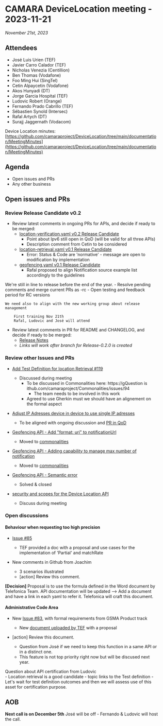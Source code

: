 # CAMARA DeviceLocation meeting - 2023-11-21

*November 21st, 2023*

## Attendees

- José Luis Urien (TEF)
- Javier Carro Calador (TEF)
- Nicholas Venezia (Centillion)
- Ben Thomas (Vodafone)
- Foo Ming Hui (SingTel)
- Cetin Alpaycetin (Vodafone)
- Akos Hunyadi (DT)
- Jorge Garcia Hospital (TEF)
- Ludovic Robert (Orange)
- Fernando Prado Cabrillo (TEF)
- Sébastien Synold (Intersec)
- Rafal Artych (DT)
- Surajj Jaggernath (Vodacom)


Device Location minutes: [https://github.com/camaraproject/DeviceLocation/tree/main/documentation/MeetingMinutes](https://github.com/camaraproject/DeviceLocation/tree/main/documentation/MeetingMinutes)

## Agenda

* Open issues and PRs
* Any other business
  
## Open issues and PRs

### Review Release Candidate v0.2

* Review latest comments in ongoing PRs for APIs, and decide if ready to be merged:
  - [location-verification.yaml v0.2 Release Candidate](https://github.com/camaraproject/DeviceLocation/pull/104)
       - Point about Ipv6 still open in QoD (will be valid for all three APIs)
       - Description comment from Cetin to be considered
  - [location-retrieval.yaml v0.1 Release Candidate](https://github.com/camaraproject/DeviceLocation/pull/114)
      - Error: Status & Code are 'normative' - message are open to modification by implementation
  - [geofencing.yaml v0.1 Release Candidate](https://github.com/camaraproject/DeviceLocation/pull/116)
      - Rafal proposed to align Notification source example list accordingly to the guidelines

We're still in line to release before the end of the year.
    - Resolve pending comments and merge current PRs as -rc
    - Open testing and feedback period for RC versions

    We need also to align with the new working group about release management

        First training Nov 21th
        Rafal, Ludovic and José will attend


* Review latest comments in PR for README and CHANGELOG, and decide if ready to be merged:
  - [Release Notes](https://github.com/camaraproject/DeviceLocation/pull/106)
  - *Links will work after branch for Release-0.2.0 is created* 

### Review other Issues and PRs

* [Add Test Definition for location Retrieval #119](https://github.com/camaraproject/DeviceLocation/pull/119/files)
  - Discussed during meeting 
    - To be discussed in Commonalities here: https://gQuestion is ithub.com/camaraproject/Commonalities/issues/94
      - The team needs to be involved in this work
    - Agreed to use Gherkin must we should have an alignement on the formal aspect

* [Adjust IP Adresses device in device to use single IP adresses](https://github.com/camaraproject/DeviceLocation/issues/117)
  - To be aligned with ongoing discussion and [PR in QoD](https://github.com/camaraproject/QualityOnDemand/pull/237)

* [Geofencing API - Add "format: uri" to notificationUrl](https://github.com/camaraproject/DeviceLocation/issues/118)
  - Moved to [commonalities](https://github.com/camaraproject/Commonalities/issues/93)

* [Geofencing API - Adding capability to manage max number of notification](https://github.com/camaraproject/DeviceLocation/issues/111)
  - Moved to [commonalities](https://github.com/camaraproject/Commonalities/issues/90)

* [Geofencing API - Semantic error](https://github.com/camaraproject/DeviceLocation/issues/109)
  - Solved & closed

* [security and scopes for the Device Location API](https://github.com/camaraproject/DeviceLocation/issues/105)
  - Discuss during meeting

### Open discussions

#### Behaviour when requesting too high precision

* [Issue #85](https://github.com/camaraproject/DeviceLocation/issues/85)
  - TEF provided a doc with a proposal and use cases for the implementation of 'Partial' and matchRate

* New comments in Github from Joachim
  * 3 scenarios illustrated
  * [action] Review this comment.

**[Decision]** Proposal is to use the formula defined in the Word document by Telefonica Team.
        API documentation will be updated --> Add a document and have a link in each yaml to refer it. Telefonica will craft this document.

#### Administrative Code Area

* New [Issue #83](https://github.com/camaraproject/DeviceLocation/issues/83), with formal requirements from GSMA Product track
  - New [document uploaded by TEF](https://github.com/camaraproject/DeviceLocation/files/12856149/AdminCode.Proposal.-.Draft_20230926.docx) with a proposal
* [action] Review this document.

    - Question from José if we need to keep this function in a same API or in a distinct one. 
    - This feature is not top priority right now but will be discused next year.

Question about API certification from Ludovic  
    - Location retrieval is a good candidate
    - topic links to the Test definition
      - Let's wait for test definition outcomes and then we will assess use of this asset for certification purpose.

## AOB


<p>

**Next call is on December 5th**
    José will be off - Fernando & Ludovic will host the call.
